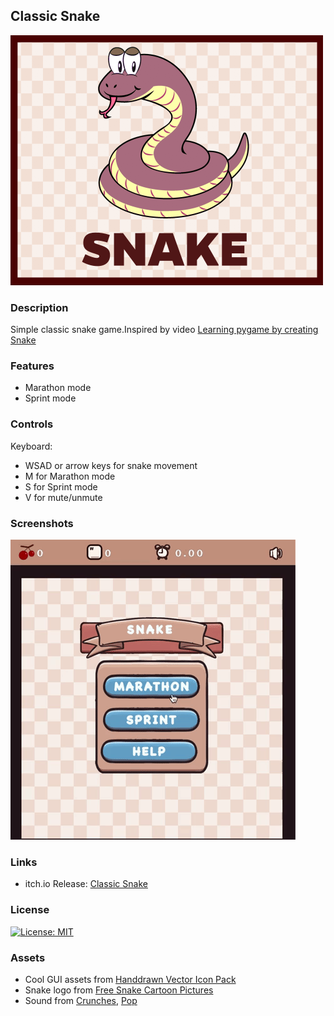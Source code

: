 ## Classic Snake

![Classic Snake](assets/coverpage.png "Classic Snake")

### Description

Simple classic snake game.Inspired by video [Learning pygame by creating Snake](https://www.youtube.com/watch?v=QFvqStqPCRU&t=6266s&ab_channel=ClearCode)  

### Features

 - Marathon mode
 - Sprint mode

### Controls

Keyboard:
 - WSAD or arrow keys for snake movement
 - M for Marathon mode
 - S for Sprint mode
 - V for mute/unmute

### Screenshots

![](assets/game.gif "Classic Snake")

### Links

 - itch.io Release: [Classic Snake](https://vivekg13186.itch.io/classic-snake)

### License

[![License: MIT](https://img.shields.io/badge/License-MIT-yellow.svg)](https://opensource.org/licenses/MIT)

### Assets

 - Cool GUI assets from [Handdrawn Vector Icon Pack](https://penzilla.itch.io/handdrawn-vector-icon-pack)
 - Snake logo from [Free Snake Cartoon Pictures](https://charatoon.com/cat/?id=132)
 - Sound from [Crunches](https://opengameart.org/content/7-eating-crunches), [Pop](https://opengameart.org/content/bubbles-pop)